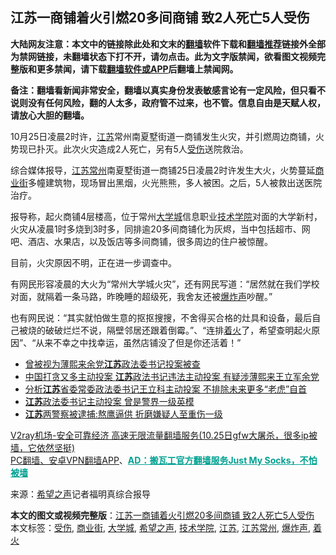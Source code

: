  <h2>江苏一商铺着火引燃20多间商铺 致2人死亡5人受伤</h2> <p class="notice"><b>大陆网友注意：本文中的链接除此处和文末的<a href="https://github.com/bannedbook/fanqiang" >翻墙</a>软件下载和<a href="https://github.com/killgcd/justmysocks/blob/master/README.md">翻墙推荐</a>链接外全部为禁网链接，未翻墙状态下打不开，请勿点击。此为文字版禁闻，欲看图文视频完整版和更多禁闻，请下载<a href="https://github.com/bannedbook/fanqiang">翻墙软件或APP</a>后翻墙上禁闻网。</p><p>备注：翻墙看新闻非常安全，翻墙以真实身份发表敏感言论有一定风险，但只看不说则没有任何风险，翻的人太多，政府管不过来，也不管。信息自由是天赋人权，请放心大胆的翻墙。</b></p>  <div class="entry"> <p id="conimg"></p> <p>10月25日凌晨2时许，<a href="https://www.bannedbook.org/bnews/tag/%e6%b1%9f%e8%8b%8f/" class="st_tag internal_tag" rel="tag" title="标签 江苏 下的日志">江苏</a>常州南夏墅街道一商铺发生火灾，并引燃周边商铺，火势现已扑灭。此次火灾造成2人死亡，另有5人<a href="https://www.bannedbook.org/bnews/tag/%E5%8F%97%E4%BC%A4/" class="st_tag internal_tag" rel="tag" title="标签 受伤 下的日志">受伤</a>送院救治。</p> <p>综合媒体报导，<a href="https://www.bannedbook.org/bnews/tag/%e6%b1%9f%e8%8b%8f%e5%b8%b8%e5%b7%9e/" class="st_tag internal_tag" rel="tag" title="标签 江苏常州 下的日志">江苏常州</a>南夏墅街道一商铺25日凌晨2时许发生大火，火势蔓延<a href="https://www.bannedbook.org/bnews/tag/%e5%95%86%e4%b8%9a%e8%a1%97/" class="st_tag internal_tag" rel="tag" title="标签 商业街 下的日志">商业街</a>多幢建筑物，现场冒出黑烟，火光熊熊，多人被困。之后，5人被救出送医院治疗。</p> <p>报导称，起火商铺4层楼高，位于常州<a href="https://www.bannedbook.org/bnews/tag/%E5%A4%A7%E5%AD%A6%E5%9F%8E/" class="st_tag internal_tag" rel="tag" title="标签 大学城 下的日志">大学城</a>信息职业<a href="https://www.bannedbook.org/bnews/tag/%E6%8A%80%E6%9C%AF%E5%AD%A6%E9%99%A2/" class="st_tag internal_tag" rel="tag" title="标签 技术学院 下的日志">技术学院</a>对面的大学新村，火灾从凌晨1时多烧到3时多，同排逾20多间商铺化为灰烬，当中包括超市、网吧、酒店、水果店，以及饭店等多间商铺，很多周边的住户被惊醒。</p>  <p>目前，火灾原因不明，正在进一步调查中。</p> <p>有网民形容凌晨的大火为“常州大学城火灾”，还有网民写道：“居然就在我们学校对面，就隔着一条马路，昨晚睡的超级死，我舍友还被<a href="https://www.bannedbook.org/bnews/tag/%E7%88%86%E7%82%B8%E5%A3%B0/" class="st_tag internal_tag" rel="tag" title="标签 爆炸声 下的日志">爆炸声</a>吵醒。”</p> <p>也有网民说：“其实就怕做生意的抠抠搜搜，不舍得买合格的灶具和设备，最后自己被烧的破破烂烂不说，隔壁邻居还跟着倒霉。”、“连排<a href="https://www.bannedbook.org/bnews/tag/%E7%9D%80%E7%81%AB/" class="st_tag internal_tag" rel="tag" title="标签 着火 下的日志">着火</a>了，希望查明起火原因”、“从来不幸之中找幸运，虽然店铺没了但是你还活着！”</p> <ul class='op-related-articles' title='相关阅读'> <li><a href='https://www.bannedbook.org/bnews/baitai/20201025/1420135.html' target='_blank'>曾被视为薄熙来余党<b>江苏</b>政法委书记投案被查</a></li> <li><a href='https://www.bannedbook.org/bnews/headline/20201025/1420110.html' target='_blank'>中国打贪又多主动投案 <b>江苏</b>政法书记违法主动投案 有疑涉薄熙来王立军余党</a></li> <li><a href='https://www.bannedbook.org/bnews/baitai/20201025/1420043.html' target='_blank'>分析<b>江苏</b>省委常委政法委书记王立科主动投案 不排除未来更多“老虎”自首</a></li> <li><a href='https://www.bannedbook.org/bnews/baitai/20201025/1420031.html' target='_blank'><b>江苏</b>政法委书记主动投案 曾是警界一级英模</a></li> <li><a href='https://www.bannedbook.org/bnews/baitai/20201025/1420022.html' target='_blank'><b>江苏</b>两警察被逮捕:熬鹰逼供 折磨嫌疑人至重伤一级</a></li> </ul> <p class="texttj"> <a href="https://www.bannedbook.org/forum23/topic22702.html" target="_blank">V2ray机场-安全可靠经济 高速无限流量翻墙服务(10.25日gfw大屠杀，很多ip被墙，它依然坚挺)</a><br/> <a href="https://github.com/bannedbook/fanqiang/wiki/%E7%A6%81%E9%97%BB%E7%BD%91%E5%AE%89%E5%8D%93%E7%BF%BB%E5%A2%99%E6%96%B0%E9%97%BBAPP" target="_blank">PC翻墙、安卓VPN翻墙APP</a>、<span onclick="window.open('https://github.com/killgcd/justmysocks/blob/master/README.md')" style="font-weight:bold;color:#00A191;cursor:pointer;text-decoration:underline;outline:none">AD：搬瓦工官方翻墙服务Just My Socks，不怕被墙</span></p><p> 来源：<span class='wp_keywordlink_affiliate'><a href="https://www.soundofhope.org" title="希望之声" target="_blank">希望之声</a></span>记者福明真综合报导 </p> <a name='sharetosocial'></a>       <div><b>本文的图文或视频完整版</b>：<a href='https://www.bannedbook.org/bnews/cbnews/20201026/1420211.html'>江苏一商铺着火引燃20多间商铺 致2人死亡5人受伤</a></div>  </div><!--END ENTRY--> <div class="postfooter"> <div>本文标签：<a href="https://www.bannedbook.org/bnews/tag/%E5%8F%97%E4%BC%A4/" rel="tag">受伤</a>, <a href="https://www.bannedbook.org/bnews/tag/%e5%95%86%e4%b8%9a%e8%a1%97/" rel="tag">商业街</a>, <a href="https://www.bannedbook.org/bnews/tag/%E5%A4%A7%E5%AD%A6%E5%9F%8E/" rel="tag">大学城</a>, <a href="https://www.bannedbook.org/bnews/tag/%e5%b8%8c%e6%9c%9b%e4%b9%8b%e5%a3%b0/" rel="tag">希望之声</a>, <a href="https://www.bannedbook.org/bnews/tag/%E6%8A%80%E6%9C%AF%E5%AD%A6%E9%99%A2/" rel="tag">技术学院</a>, <a href="https://www.bannedbook.org/bnews/tag/%e6%b1%9f%e8%8b%8f/" rel="tag">江苏</a>, <a href="https://www.bannedbook.org/bnews/tag/%e6%b1%9f%e8%8b%8f%e5%b8%b8%e5%b7%9e/" rel="tag">江苏常州</a>, <a href="https://www.bannedbook.org/bnews/tag/%E7%88%86%E7%82%B8%E5%A3%B0/" rel="tag">爆炸声</a>, <a href="https://www.bannedbook.org/bnews/tag/%E7%9D%80%E7%81%AB/" rel="tag">着火</a></div>  </div><!--END POSTFOOTER--> 